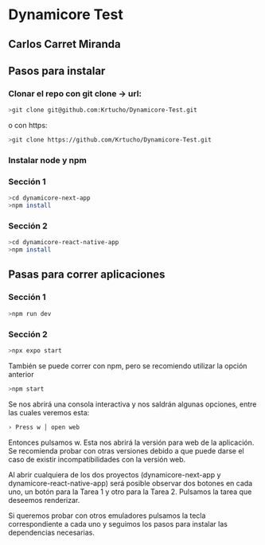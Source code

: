 # Dynamicore Test

## Carlos Carret Miranda

## Pasos para instalar
### Clonar el repo con git clone -> url: 
```bash
>git clone git@github.com:Krtucho/Dynamicore-Test.git
```
o con https:
```bash
>git clone https://github.com/Krtucho/Dynamicore-Test.git
```
### Instalar node y npm

### Sección 1
```bash
>cd dynamicore-next-app
>npm install
```

### Sección 2
```bash
>cd dynamicore-react-native-app
>npm install
```

## Pasas para correr aplicaciones

### Sección 1
```bash
>npm run dev
```

### Sección 2
```bash
>npx expo start
```

También se puede correr con npm, pero se recomiendo utilizar la opción anterior
```bash
>npm start
```
Se nos abrirá una consola interactiva y nos saldrán algunas opciones, entre las cuales veremos esta: 

```bash
› Press w │ open web
```

Entonces pulsamos w. Esta nos abrirá la versión para web de la aplicación. Se recomienda probar con otras versiones debido a que puede darse el caso de existir incompatibilidades con la versión web.

Al abrir cualquiera de los dos proyectos (dynamicore-next-app y dynamicore-react-native-app) será posible observar dos botones en cada uno, un botón para la Tarea 1 y otro para la Tarea 2. Pulsamos la tarea que deseemos renderizar.

Si queremos probar con otros emuladores pulsamos la tecla correspondiente a cada uno y seguimos los pasos para instalar las dependencias necesarias.